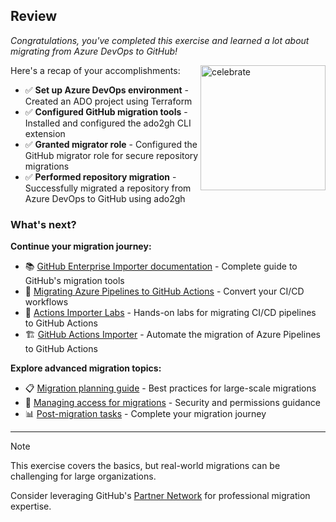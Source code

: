 ## Review

_Congratulations, you've completed this exercise and learned a lot about migrating from Azure DevOps to GitHub!_

<img src="https://octodex.github.com/images/jetpacktocat.png" alt="celebrate" width=200 align=right>

Here's a recap of your accomplishments:

- ✅ **Set up Azure DevOps environment** - Created an ADO project using Terraform
- ✅ **Configured GitHub migration tools** - Installed and configured the ado2gh CLI extension
- ✅ **Granted migrator role** - Configured the GitHub migrator role for secure repository migrations
- ✅ **Performed repository migration** - Successfully migrated a repository from Azure DevOps to GitHub using ado2gh

### What's next?

**Continue your migration journey:**

- 📚 [GitHub Enterprise Importer documentation](https://docs.github.com/migrations/using-github-enterprise-importer) - Complete guide to GitHub's migration tools
- 🔄 [Migrating Azure Pipelines to GitHub Actions](https://docs.github.com/actions/migrating-to-github-actions/migrating-from-azure-pipelines-to-github-actions) - Convert your CI/CD workflows
- 🧪 [Actions Importer Labs](https://github.com/actions/importer-labs) - Hands-on labs for migrating CI/CD pipelines to GitHub Actions
- 🏗️ [GitHub Actions Importer](https://docs.github.com/actions/migrating-to-github-actions/automating-migration-with-github-actions-importer) - Automate the migration of Azure Pipelines to GitHub Actions

**Explore advanced migration topics:**

- 📋 [Migration planning guide](https://docs.github.com/migrations/using-github-enterprise-importer/migrating-from-azure-devops-to-github-enterprise-cloud/overview-of-a-migration-from-azure-devops-to-github-enterprise-cloud) - Best practices for large-scale migrations
- 🔐 [Managing access for migrations](https://docs.github.com/migrations/using-github-enterprise-importer/migrating-from-azure-devops-to-github-enterprise-cloud/managing-access-for-a-migration-from-azure-devops) - Security and permissions guidance
- 📊 [Post-migration tasks](https://docs.github.com/migrations/using-github-enterprise-importer/completing-your-migration-with-github-enterprise-importer) - Complete your migration journey

---

> [!NOTE]
>
> This exercise covers the basics, but real-world migrations can be challenging for large organizations.
>
> Consider leveraging GitHub's [Partner Network](https://partner.github.com/) for professional migration expertise.
